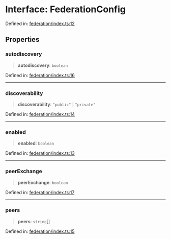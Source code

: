 # Interface: FederationConfig

Defined in: [federation/index.ts:12](https://github.com/happyvertical/smrt/blob/71a16025d52b026725fd522a392015e67e1d6489/packages/gnode/src/federation/index.ts#L12)

## Properties

### autodiscovery

> **autodiscovery**: `boolean`

Defined in: [federation/index.ts:16](https://github.com/happyvertical/smrt/blob/71a16025d52b026725fd522a392015e67e1d6489/packages/gnode/src/federation/index.ts#L16)

***

### discoverability

> **discoverability**: `"public"` \| `"private"`

Defined in: [federation/index.ts:14](https://github.com/happyvertical/smrt/blob/71a16025d52b026725fd522a392015e67e1d6489/packages/gnode/src/federation/index.ts#L14)

***

### enabled

> **enabled**: `boolean`

Defined in: [federation/index.ts:13](https://github.com/happyvertical/smrt/blob/71a16025d52b026725fd522a392015e67e1d6489/packages/gnode/src/federation/index.ts#L13)

***

### peerExchange

> **peerExchange**: `boolean`

Defined in: [federation/index.ts:17](https://github.com/happyvertical/smrt/blob/71a16025d52b026725fd522a392015e67e1d6489/packages/gnode/src/federation/index.ts#L17)

***

### peers

> **peers**: `string`[]

Defined in: [federation/index.ts:15](https://github.com/happyvertical/smrt/blob/71a16025d52b026725fd522a392015e67e1d6489/packages/gnode/src/federation/index.ts#L15)
